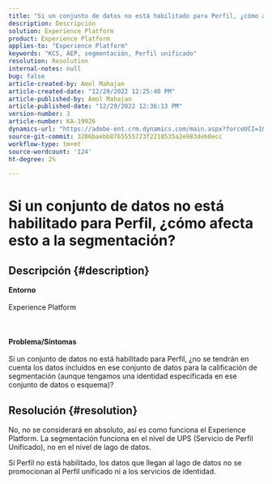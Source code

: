 ```yaml
---
title: "Si un conjunto de datos no está habilitado para Perfil, ¿cómo afecta esto a la segmentación?"
description: Descripción
solution: Experience Platform
product: Experience Platform
applies-to: "Experience Platform"
keywords: "KCS, AEP, segmentación, Perfil unificado"
resolution: Resolution
internal-notes: null
bug: false
article-created-by: Amol Mahajan
article-created-date: "12/29/2022 12:25:40 PM"
article-published-by: Amol Mahajan
article-published-date: "12/29/2022 12:36:13 PM"
version-number: 3
article-number: KA-19926
dynamics-url: "https://adobe-ent.crm.dynamics.com/main.aspx?forceUCI=1&pagetype=entityrecord&etn=knowledgearticle&id=ba0ea5e4-7387-ed11-81ac-6045bd006704"
source-git-commit: 3206baebb8765555723f2210535a2e983deb0ecc
workflow-type: tm+mt
source-wordcount: '124'
ht-degree: 2%

---
```


# Si un conjunto de datos no está habilitado para Perfil, ¿cómo afecta esto a la segmentación?

## Descripción {#description}

<b>Entorno</b><br><br>Experience Platform<br><br> <br><br><b>Problema/Síntomas</b><br><br>Si un conjunto de datos no está habilitado para Perfil, ¿no se tendrán en cuenta los datos incluidos en ese conjunto de datos para la calificación de segmentación (aunque tengamos una identidad especificada en ese conjunto de datos o esquema)?<br>

## Resolución {#resolution}


No, no se considerará en absoluto, así es como funciona el Experience Platform. La segmentación funciona en el nivel de UPS (Servicio de Perfil Unificado), no en el nivel de lago de datos.

Si Perfil no está habilitado, los datos que llegan al lago de datos no se promocionan al Perfil unificado ni a los servicios de identidad.
